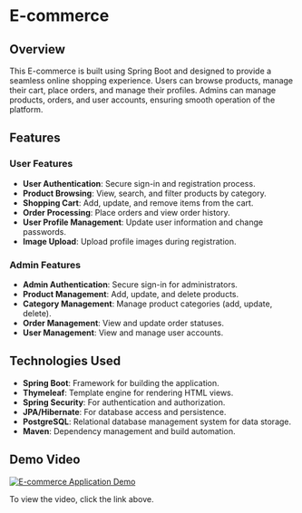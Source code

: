 # E-commerce

## Overview

This E-commerce is built using Spring Boot and designed to provide a seamless online shopping experience. Users can browse products, manage their cart, place orders, and manage their profiles. Admins can manage products, orders, and user accounts, ensuring smooth operation of the platform.

## Features

### User Features
- **User Authentication**: Secure sign-in and registration process.
- **Product Browsing**: View, search, and filter products by category.
- **Shopping Cart**: Add, update, and remove items from the cart.
- **Order Processing**: Place orders and view order history.
- **User Profile Management**: Update user information and change passwords.
- **Image Upload**: Upload profile images during registration.

### Admin Features
- **Admin Authentication**: Secure sign-in for administrators.
- **Product Management**: Add, update, and delete products.
- **Category Management**: Manage product categories (add, update, delete).
- **Order Management**: View and update order statuses.
- **User Management**: View and manage user accounts.

## Technologies Used

- **Spring Boot**: Framework for building the application.
- **Thymeleaf**: Template engine for rendering HTML views.
- **Spring Security**: For authentication and authorization.
- **JPA/Hibernate**: For database access and persistence.
- **PostgreSQL**: Relational database management system for data storage.
- **Maven**: Dependency management and build automation.


## Demo Video

[![E-commerce Application Demo](https://img.youtube.com/vi/YOUR_VIDEO_ID/0.jpg)](https://drive.google.com/file/d/1KdA8-dBTys6vbiqqAkUIQ0ZKrFOq5twU/view?usp=sharing)

To view the video, click the link above.

